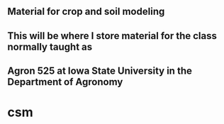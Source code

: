 ## Material for crop and soil modeling
## This will be where I store material for the class normally taught as
## Agron 525 at Iowa State University in the Department of Agronomy
# csm
